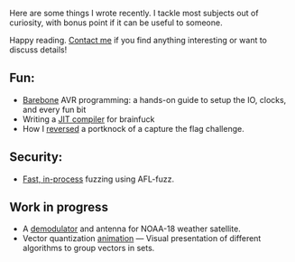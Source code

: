 Here are some things I wrote recently. I tackle most subjects out of curiosity, with bonus point if it can be useful to someone. 

Happy reading. [Contact me](mailto:toastedcornflakes@gmail.com) if you find anything interesting or want to discuss details!

## Fun:
* [Barebone](/articles/avr_getting_started.html) AVR programming: a hands-on guide to setup the IO, clocks, and every fun bit
* Writing a [JIT compiler](/articles/jit-brainfuck.html) for brainfuck
* How I [reversed](/articles/cysca_portknock.html) a portknock of a capture the flag challenge.

## Security:
* [Fast, in-process](/articles/fuzzing_capstone_with_afl.html) fuzzing using AFL-fuzz.

## Work in progress
* A [demodulator](/articles/weather_sattelite.html) and antenna for NOAA-18 weather satellite.
 * Vector quantization [animation](/articles/vector_quantization/index.html) — Visual presentation of different algorithms to group vectors in sets.
